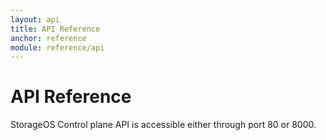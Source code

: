 ```yaml
---
layout: api
title: API Reference
anchor: reference
module: reference/api
---
```


# API Reference

StorageOS Control plane API is accessible either through port 80 or 8000.
